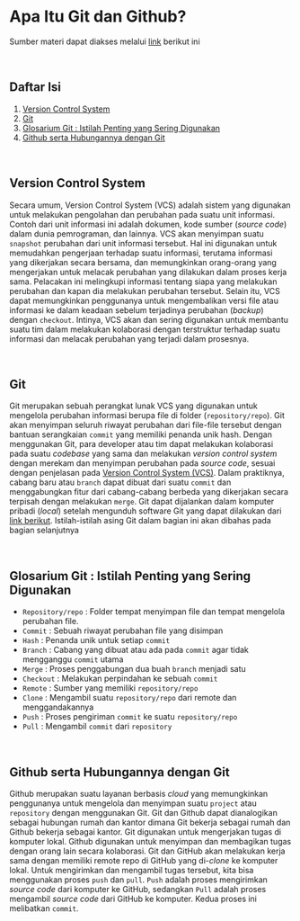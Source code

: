 # Apa Itu Git dan Github?
Sumber materi dapat diakses melalui [link](https://www.youtube.com/watch?v=lTMZxWMjXQU&list=PLFIM0718LjIVknj6sgsSceMqlq242-jNf&index=1) berikut ini

<p>&nbsp;</p>

## Daftar Isi
1. [Version Control System](#version-control-system-)
2. [Git](#git-)
3. [Glosarium Git : Istilah Penting yang Sering Digunakan](#glosarium-git--istilah-penting-yang-sering-digunakan-)
4. [Github serta Hubungannya dengan Git](#github-serta-hubungannya-dengan-git-)

<p>&nbsp;</p>

## Version Control System <a name = "VCS"></a>

Secara umum, Version Control System (VCS) adalah sistem yang digunakan untuk melakukan pengolahan dan perubahan pada suatu unit informasi. 
Contoh dari unit informasi ini adalah dokumen, kode sumber (*source code*) dalam dunia pemrograman, dan lainnya. VCS akan menyimpan suatu `snapshot` perubahan
dari unit informasi tersebut. Hal ini digunakan untuk memudahkan pengerjaan terhadap suatu informasi, terutama informasi yang dikerjakan secara bersama, dan memungkinkan
orang-orang yang mengerjakan untuk melacak perubahan yang dilakukan dalam proses kerja sama. Pelacakan ini melingkupi informasi tentang siapa yang melakukan perubahan dan kapan
dia melakukan perubahan tersebut. Selain itu, VCS dapat memungkinkan penggunanya untuk mengembalikan versi file atau informasi ke dalam keadaan sebelum terjadinya perubahan (*backup*) dengan
`checkout`. Intinya, VCS akan dan sering digunakan untuk membantu suatu tim dalam melakukan kolaborasi dengan terstruktur terhadap suatu informasi dan melacak perubahan yang terjadi dalam prosesnya.

<p>&nbsp;</p>

## Git <a name = "Git"></a>

Git merupakan sebuah perangkat lunak VCS yang digunakan untuk mengelola perubahan informasi berupa file di folder (`repository/repo`). Git akan menyimpan seluruh riwayat perubahan dari file-file tersebut
dengan bantuan serangkaian `commit` yang memiliki penanda unik hash. Dengan menggunakan Git, para developer atau tim dapat melakukan kolaborasi pada suatu *codebase* yang sama dan melakukan *version control system*
dengan merekam dan menyimpan perubahan pada *source code*, sesuai dengan penjelasan pada [Version Control System (VCS)](#version-control-system-). Dalam praktiknya, cabang baru atau `branch` dapat dibuat dari suatu `commit` dan menggabungkan fitur dari
cabang-cabang berbeda yang dikerjakan secara terpisah dengan melakukan `merge`. Git dapat dijalankan dalam komputer pribadi (*local*) setelah mengunduh software Git yang dapat dilakukan dari [link berikut](https://git-scm.com/downloads). Istilah-istilah asing Git dalam bagian ini akan dibahas pada bagian selanjutnya

<p>&nbsp;</p>

## Glosarium Git : Istilah Penting yang Sering Digunakan <a name = "GG"></a>

- `Repository/repo` : Folder tempat menyimpan file dan tempat mengelola perubahan file.
- `Commit` : Sebuah riwayat perubahan file yang disimpan
- `Hash` : Penanda unik untuk setiap `commit`
- `Branch` : Cabang yang dibuat atau ada pada `commit` agar tidak mengganggu `commit` utama
- `Merge` : Proses penggabungan dua buah `branch` menjadi satu
- `Checkout` : Melakukan perpindahan ke sebuah `commit`
- `Remote` : Sumber yang memiliki `repository/repo`
- `Clone` : Mengambil suatu `repository/repo` dari remote dan menggandakannya
- `Push` : Proses pengiriman `commit` ke suatu `repository/repo`
- `Pull` : Mengambil `commit` dari `repository`

<p>&nbsp;</p>

## Github serta Hubungannya dengan Git <a name = "Github"></a>

Github merupakan suatu layanan berbasis *cloud* yang memungkinkan penggunanya untuk mengelola dan menyimpan suatu `project` atau `repository` dengan menggunakan Git.
Git dan Github dapat dianalogikan sebagai hubungan rumah dan kantor dimana Git bekerja sebagai rumah dan Github bekerja sebagai kantor. Git digunakan untuk mengerjakan tugas di komputer lokal.
Github digunakan untuk menyimpan dan membagikan tugas dengan orang lain secara kolaborasi. Git dan GitHub akan melakukan kerja sama dengan memiliki remote repo di GitHub yang di-*clone* ke komputer lokal.
Untuk mengirimkan dan mengambil tugas tersebut, kita bisa menggunakan proses `push` dan `pull`. `Push` adalah proses mengirimkan *source code* dari komputer ke GitHub, sedangkan `Pull` adalah proses mengambil *source code* dari GitHub ke komputer. Kedua proses ini melibatkan `commit`.

<p>&nbsp;</p>